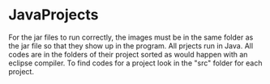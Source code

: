 # JavaProjects

For the jar files to run correctly, the images must be in the same folder as the jar file so that they show up in the program.
All prjects run in Java.
All codes are in the folders of their project sorted as would happen with an eclipse compiler.
To find codes for a project look in the "src" folder for each project.
